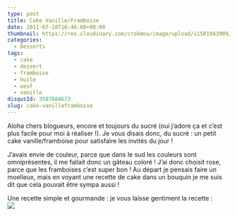 ```yaml
---
type: post
title: Cake Vanille/Framboise
date: 2011-07-10T16:44:00+00:00
thumbnail: https://res.cloudinary.com/crokmou/image/upload/v1501943909/IMG_2718.jpg
categories: 
  - Desserts
tags: 
  - cake
  - dessert
  - framboise
  - huile
  - oeuf
  - vanille
disqusId: 3587684673
slug: cake-vanilleframboise
---
```


Aloha chers blogueurs, encore et toujours du sucré (oui j’adore ça et c’est plus facile pour moi à réaliser !). Je vous disais donc, du sucré : un petit cake vanille/framboise pour satisfaire les invités du jour !

J’avais envie de couleur, parce que dans le sud les couleurs sont omniprésentes, il me fallait donc un gâteau coloré ! J’ai donc choisit rose, parce que les framboises c’est super bon ! Au départ je pensais faire un moelleux, mais en voyant une recette de cake dans un bouquin je me suis dit que cela pouvait être sympa aussi !

Une recette simple et gourmande : je vous laisse gentiment la recette :   
        [![](http://3.bp.blogspot.com/-121z7EBs9Sg/TsFAoRUrOWI/AAAAAAAABFs/QiRYSQcluhA/s1600/Cake+vanille_framboise.jpg)](http://3.bp.blogspot.com/-121z7EBs9Sg/TsFAoRUrOWI/AAAAAAAABFs/QiRYSQcluhA/s1600/Cake+vanille_framboise.jpg)  
        